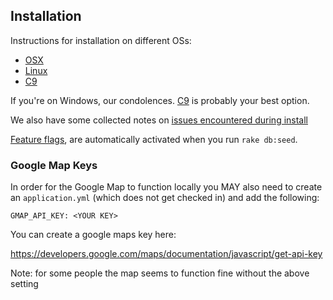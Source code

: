 ## Installation

Instructions for installation on different OSs:

* [OSX](installation/osx.md)
* [Linux](installation/linux.md)
* [C9](installation/c9.md)

If you're on Windows, our condolences.  [C9](https://c9.io/) is probably your best option.

We also have some collected notes on [issues encountered during install](installation/issues.md)

[Feature flags](https://github.com/AgileVentures/LocalSupport/wiki/Feature-flags), are automatically activated when you run ```rake db:seed```.

### Google Map Keys

In order for the Google Map to function locally you MAY also need to create an `application.yml` (which does not get checked in) and add the following:

```
GMAP_API_KEY: <YOUR KEY>
```

You can create a google maps key here:

https://developers.google.com/maps/documentation/javascript/get-api-key

Note: for some people the map seems to function fine without the above setting